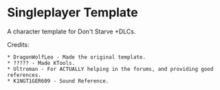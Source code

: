 # Singleplayer Template
A character template for Don't Starve +DLCs.

Credits:

	* DragonWolfLeo - Made the original template.
	* ????? - Made KTools.
	* Ultroman - For ACTUALLY helping in the forums, and providing good references.
	* K1NGT1GER609 - Sound Reference.